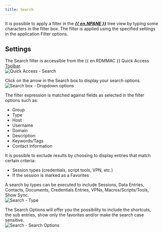 ```yaml
---
title: Search
---
```

It is possible to apply a filter in the [***{{ en.NPANE }}***](/rdm/mac/user-interface/navigation-pane/) tree view by typing some characters in the filter box. The filter is applied using the specified settings in the application Filter options. 

## Settings 

The Search filter is accessible from the {{ en.RDMMAC }} Quick Access [Toolbar](/rdm/mac/user-interface/quick-access/).  
![Quick Access - Search](https://webdevolutions.azureedge.net/docs/en/rdm/mac/clip10561.png) 

Click on the arrow in the Search box to display your search options.  
![Search box - Dropdown options](https://webdevolutions.azureedge.net/docs/en/rdm/mac/clip10562.png) 

The filter expression is matched against fields as selected in the filter options such as:  

* Group 
* Type 
* Host 
* Username 
* Domain 
* Description 
* Keywords/Tags 
* Contact Information 

It is possible to exclude results by choosing to display entries that match certain criteria:  

* Session types (credentials, script tools, VPN, etc.) 
* If the session is marked as a Favorites 

A search by types can be executed to include Sessions, Data Entries, Contacts, Documents, Credentials Entries, VPNs, Macros/Scripts/Tools, Show Sync.  
![Search - Type](https://webdevolutions.azureedge.net/docs/en/rdm/mac/clip10563.png) 

The Search Options will offer you the possibility to include the shortcuts, the sub entries, show only the favorites and/or make the search case sensitive.  
![Search - Search Options](https://webdevolutions.azureedge.net/docs/en/rdm/mac/clip10564.png) 

